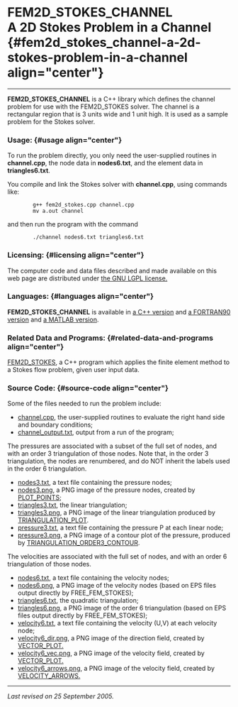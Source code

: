 FEM2D\_STOKES\_CHANNEL\
A 2D Stokes Problem in a Channel {#fem2d_stokes_channel-a-2d-stokes-problem-in-a-channel align="center"}
================================

------------------------------------------------------------------------

**FEM2D\_STOKES\_CHANNEL** is a C++ library which defines the channel
problem for use with the FEM2D\_STOKES solver. The channel is a
rectangular region that is 3 units wide and 1 unit high. It is used as a
sample problem for the Stokes solver.

### Usage: {#usage align="center"}

To run the problem directly, you only need the user-supplied routines in
**channel.cpp**, the node data in **nodes6.txt**, and the element data
in **triangles6.txt**.

You compile and link the Stokes solver with **channel.cpp**, using
commands like:

            g++ fem2d_stokes.cpp channel.cpp
            mv a.out channel
          

and then run the program with the command

            ./channel nodes6.txt triangles6.txt
          

### Licensing: {#licensing align="center"}

The computer code and data files described and made available on this
web page are distributed under [the GNU LGPL
license.](../../txt/gnu_lgpl.txt)

### Languages: {#languages align="center"}

**FEM2D\_STOKES\_CHANNEL** is available in [a C++
version](../../master/fem2d_stokes_channel/fem2d_stokes_channel.md)
and [a FORTRAN90
version](../../f_src/fem2d_stokes_channel/fem2d_stokes_channel.md) and
[a MATLAB
version](../../m_src/fem2d_stokes_channel/fem2d_stokes_channel.md).

### Related Data and Programs: {#related-data-and-programs align="center"}

[FEM2D\_STOKES](../../master/fem2d_stokes/fem2d_stokes.md), a C++
program which applies the finite element method to a Stokes flow
problem, given user input data.

### Source Code: {#source-code align="center"}

Some of the files needed to run the problem include:

-   [channel.cpp](channel.cpp), the user-supplied routines to evaluate
    the right hand side and boundary conditions;
-   [channel\_output.txt](channel_output.txt), output from a run of the
    program;

The pressures are associated with a subset of the full set of nodes, and
with an order 3 triangulation of those nodes. Note that, in the order 3
triangulation, the nodes are renumbered, and do NOT inherit the labels
used in the order 6 triangulation.

-   [nodes3.txt](nodes3.txt), a text file containing the pressure nodes;
-   [nodes3.png](nodes3.png), a PNG image of the pressure nodes, created
    by [PLOT\_POINTS](../../f_src/plot_points/plot_points.md);
-   [triangles3.txt](triangles3.txt), the linear triangulation;
-   [triangles3.png](triangles3.png), a PNG image of the linear
    triangulation produced by
    [TRIANGULATION\_PLOT](../../master/triangulation_plot/triangulation_plot.md).
-   [pressure3.txt](pressure3.txt), a text file containing the pressure
    P at each linear node;
-   [pressure3.png](pressure3.png), a PNG image of a contour plot of the
    pressure, produced by
    [TRIANGULATION\_ORDER3\_CONTOUR](../../m_src/triangulation_order3_contour/triangulation_order3_contour.md).

The velocities are associated with the full set of nodes, and with an
order 6 triangulation of those nodes.

-   [nodes6.txt](nodes6.txt), a text file containing the velocity nodes;
-   [nodes6.png](nodes6.png), a PNG image of the velocity nodes (based
    on EPS files output directly by FREE\_FEM\_STOKES);
-   [triangles6.txt](triangles6.txt), the quadratic triangulation;
-   [triangles6.png](triangles6.png), a PNG image of the order 6
    triangulation (based on EPS files output directly by
    FREE\_FEM\_STOKES);
-   [velocity6.txt](velocity6.txt), a text file containing the velocity
    (U,V) at each velocity node;
-   [velocity6\_dir.png](velocity6_dir.png), a PNG image of the
    direction field, created by
    [VECTOR\_PLOT.](../../f_src/vector_plot/vector_plot.md)
-   [velocity6\_vec.png](velocity6_vec.png), a PNG image of the velocity
    field, created by
    [VECTOR\_PLOT.](../../f_src/vector_plot/vector_plot.md)
-   [velocity6\_arrows.png](velocity6_arrows.png), a PNG image of the
    velocity field, created by
    [VELOCITY\_ARROWS.](../../m_src/velocity_arrows/velocity_arrows.md)

------------------------------------------------------------------------

*Last revised on 25 September 2005.*
